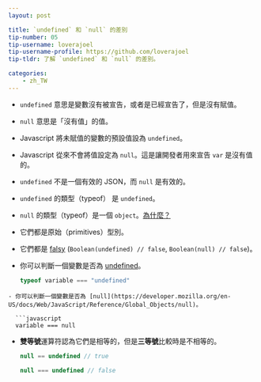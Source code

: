 ```yaml
---
layout: post

title: `undefined` 和 `null` 的差別
tip-number: 05
tip-username: loverajoel
tip-username-profile: https://github.com/loverajoel
tip-tldr: 了解 `undefined` 和 `null` 的差別。

categories:
    - zh_TW
---
```


- `undefined` 意思是變數沒有被宣告，或者是已經宣告了，但是沒有賦值。
- `null` 意思是「沒有值」的值。
- Javascript 將未賦值的變數的預設值設為 `undefined`。
- Javascript 從來不會將值設定為 `null`。這是讓開發者用來宣告 `var` 是沒有值的。
- `undefined` 不是一個有效的 JSON，而 `null` 是有效的。
- `undefined` 的類型（typeof） 是 `undefined`。
- `null` 的類型（typeof）是一個 `object`。[為什麼？](http://www.2ality.com/2013/10/typeof-null.html)
- 它們都是原始（primitives）型別。
- 它們都是 [falsy](https://developer.mozilla.org/en-US/docs/Glossary/Falsy)
  (`Boolean(undefined) // false`, `Boolean(null) // false`)。
- 你可以判斷一個變數是否為 [undefined](https://developer.mozilla.org/en-US/docs/Web/JavaScript/Reference/Global_Objects/undefined)。

  ```javascript
  typeof variable === "undefined"
```
- 你可以判斷一個變數是否為 [null](https://developer.mozilla.org/en-US/docs/Web/JavaScript/Reference/Global_Objects/null)。

  ```javascript
  variable === null
```
- **雙等號**運算符認為它們是相等的，但是**三等號**比較時是不相等的。

  ```javascript
  null == undefined // true

  null === undefined // false
```
